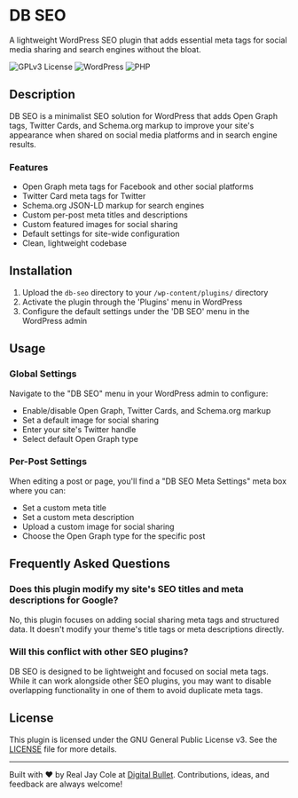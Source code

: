 # DB SEO

A lightweight WordPress SEO plugin that adds essential meta tags for social media sharing and search engines without the bloat.

![GPLv3 License](https://img.shields.io/badge/license-GPLv3-blue)
![WordPress](https://img.shields.io/badge/WordPress-6.0%2B-blue)
![PHP](https://img.shields.io/badge/PHP-7.4%2B-blue)

## Description

DB SEO is a minimalist SEO solution for WordPress that adds Open Graph tags, Twitter Cards, and Schema.org markup to improve your site's appearance when shared on social media platforms and in search engine results.

### Features

- Open Graph meta tags for Facebook and other social platforms
- Twitter Card meta tags for Twitter
- Schema.org JSON-LD markup for search engines
- Custom per-post meta titles and descriptions
- Custom featured images for social sharing
- Default settings for site-wide configuration
- Clean, lightweight codebase

## Installation

1. Upload the `db-seo` directory to your `/wp-content/plugins/` directory
2. Activate the plugin through the 'Plugins' menu in WordPress
3. Configure the default settings under the 'DB SEO' menu in the WordPress admin

## Usage

### Global Settings

Navigate to the "DB SEO" menu in your WordPress admin to configure:

- Enable/disable Open Graph, Twitter Cards, and Schema.org markup
- Set a default image for social sharing
- Enter your site's Twitter handle
- Select default Open Graph type

### Per-Post Settings

When editing a post or page, you'll find a "DB SEO Meta Settings" meta box where you can:

- Set a custom meta title
- Set a custom meta description
- Upload a custom image for social sharing
- Choose the Open Graph type for the specific post

## Frequently Asked Questions

### Does this plugin modify my site's SEO titles and meta descriptions for Google?

No, this plugin focuses on adding social sharing meta tags and structured data. It doesn't modify your theme's title tags or meta descriptions directly.

### Will this conflict with other SEO plugins?

DB SEO is designed to be lightweight and focused on social meta tags. While it can work alongside other SEO plugins, you may want to disable overlapping functionality in one of them to avoid duplicate meta tags.

## License

This plugin is licensed under the GNU General Public License v3. See the [LICENSE](./LICENSE) file for more details.



---

Built with ❤️ by Real Jay Cole at [Digital Bullet](https://digitalbullet.ca). Contributions, ideas, and feedback are always welcome!
